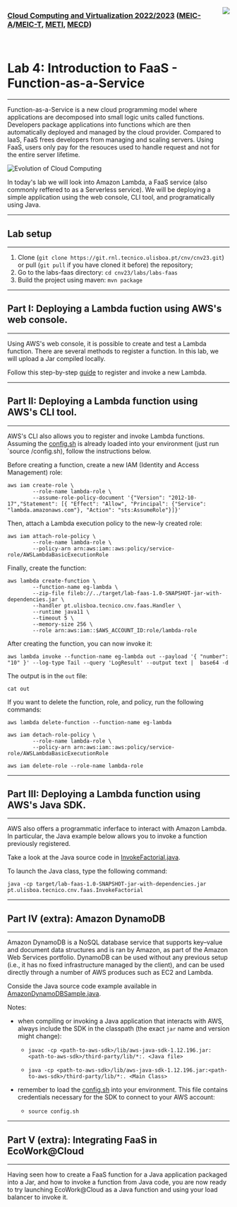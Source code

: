<a href="https://dei.tecnico.ulisboa.pt/"><img style="float: right;" src="../../res/logodei.png"></a>

### [Cloud Computing and Virtualization 2022/2023](https://fenix.tecnico.ulisboa.pt/disciplinas/AVExe2/2022-2023/2-semestre) ([MEIC-A](https://fenix.tecnico.ulisboa.pt/cursos/meic-a)/[MEIC-T](https://fenix.tecnico.ulisboa.pt/meic-t), [METI](https://fenix.tecnico.ulisboa.pt/merc), [MECD](https://fenix.tecnico.ulisboa.pt/cursos/mecd))

&nbsp;
&nbsp;
&nbsp;
&nbsp;

# Lab 4: Introduction to FaaS - Function-as-a-Service

---

Function-as-a-Service is a new cloud programming model where applications are decomposed into small logic units called functions. Developers package applications into functions which are then automatically deployed and managed by the cloud provider. Compared to IaaS, FaaS frees developers from managing and scaling servers. Using FaaS, users only pay for the resouces used to handle request and not for the entire server lifetime.

![Evolution of Cloud Computing](res/faas.png)


In today's lab we will look into Amazon Lambda, a FaaS service (also commonly reffered to as a Serverless service). We will be deploying a simple application using the web console, CLI tool, and programatically using Java.


---


## Lab setup

---

1. Clone (`git clone https://git.rnl.tecnico.ulisboa.pt/cnv/cnv23.git`) or pull (`git pull` if you have cloned it before) the repository;
1. Go to the labs-faas directory: `cd cnv23/labs/labs-faas`
2. Build the project using maven: `mvn package`

---


## Part I: Deploying a Lambda fuction using AWS's web console.

---

Using AWS's web console, it is possible to create and test a Lambda function. There are several methods to register a function. In this lab, we will upload a Jar compiled locally.

Follow this step-by-step [guide](https://gitlab.rnl.tecnico.ulisboa.pt/cnv/cnv23/-/blob/master/labs/lab-faas/res/AWS%20Lambda%20-%20Web%20Console.pdf) to register and invoke a new Lambda.

---

## Part II: Deploying a Lambda function using AWS's CLI tool.

---

AWS's CLI also allows you to register and invoke Lambda functions. Assuming the [config.sh](../lab-aws/scripts/config.sh) is already loaded into your environment (just run `source <path>/config.sh), follow the instructions below.

Before creating a function, create a new IAM (Identity and Access Management) role:

```
aws iam create-role \
        --role-name lambda-role \
        --assume-role-policy-document '{"Version": "2012-10-17","Statement": [{ "Effect": "Allow", "Principal": {"Service": "lambda.amazonaws.com"}, "Action": "sts:AssumeRole"}]}'
```

Then, attach a Lambda execution policy to the new-ly created role:

```
aws iam attach-role-policy \
        --role-name lambda-role \
        --policy-arn arn:aws:iam::aws:policy/service-role/AWSLambdaBasicExecutionRole
```

Finally, create the function:

```
aws lambda create-function \
        --function-name eg-lambda \
        --zip-file fileb://../target/lab-faas-1.0-SNAPSHOT-jar-with-dependencies.jar \
        --handler pt.ulisboa.tecnico.cnv.faas.Handler \
        --runtime java11 \
        --timeout 5 \
        --memory-size 256 \
        --role arn:aws:iam::$AWS_ACCOUNT_ID:role/lambda-role
```

After creating the function, you can now invoke it:

```
aws lambda invoke --function-name eg-lambda out --payload '{ "number": "10" }' --log-type Tail --query 'LogResult' --output text |  base64 -d
```

The output is in the `out` file:

`cat out `

If you want to delete the function, role, and policy, run the following commands:

```
aws lambda delete-function --function-name eg-lambda

aws iam detach-role-policy \
        --role-name lambda-role \
        --policy-arn arn:aws:iam::aws:policy/service-role/AWSLambdaBasicExecutionRole

aws iam delete-role --role-name lambda-role
```

---

## Part III: Deploying a Lambda function using AWS's Java SDK.

---

AWS also offers a programmatic inferface to interact with Amazon Lambda. In particular, the Java example below allows you to invoke a function previously registered.

Take a look at the Java source code in [InvokeFactorial.java](src/main/java/pt/ulisboa/tecnico/cnv/faas/InvokeFactorial.java).

To launch the Java class, type the following command:

```
java -cp target/lab-faas-1.0-SNAPSHOT-jar-with-dependencies.jar pt.ulisboa.tecnico.cnv.faas.InvokeFactorial
```

---

## Part IV (extra): Amazon DynamoDB 

---

Amazon DynamoDB is a NoSQL database service that supports key–value and document data structures and is ran by Amazon, as part of the Amazon Web Services portfolio. DynamoDB can be used without any previous setup (i.e., it has no fixed infrastructure managed by the client), and can be used directly through a number of AWS produces such as EC2 and Lambda.

Conside the Java source code example available in [AmazonDynamoDBSample.java](res/AmazonDynamoDBSample.java).

Notes:

- when compiling or invoking a Java application that interacts with AWS, always include the SDK in the classpath (the exact `jar` name and version might change):

    - `javac -cp <path-to-aws-sdk>/lib/aws-java-sdk-1.12.196.jar:<path-to-aws-sdk>/third-party/lib/*:. <Java file>`

    - `java -cp <path-to-aws-sdk>/lib/aws-java-sdk-1.12.196.jar:<path-to-aws-sdk>/third-party/lib/*:. <Main Class>`

- remember to load the [config.sh](../lab-aws/scripts/config.sh) into your environment. This file contains credentials necessary for the SDK to connect to your AWS account:

    - `source config.sh`


---

## Part V (extra): Integrating FaaS in EcoWork@Cloud

---

Having seen how to create a FaaS function for a Java application packaged into a Jar, and how to invoke a function from Java code, you are now ready to try launching EcoWork@Cloud as a Java function and using your load balancer to invoke it.
